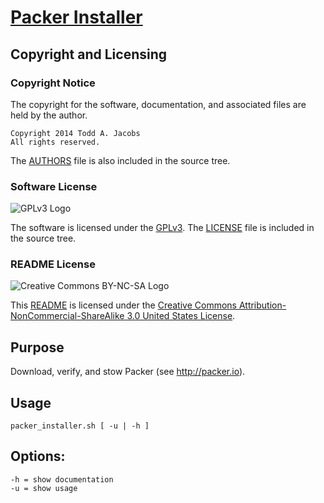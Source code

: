# [Packer Installer][HOME]

## Copyright and Licensing

### Copyright Notice

The copyright for the software, documentation, and associated files are
held by the author.

    Copyright 2014 Todd A. Jacobs
    All rights reserved.

The [AUTHORS][AUTHORS] file is also included in the source tree.

### Software License

![GPLv3 Logo][gpl_logo]

The software is licensed under the [GPLv3][gpl]. The [LICENSE][LICENSE]
file is included in the source tree.

### README License

![Creative Commons BY-NC-SA Logo][cc_logo]

This [README][README] is licensed under the [Creative Commons
Attribution-NonCommercial-ShareAlike 3.0 United States
License][cc_license].

## Purpose

Download, verify, and stow Packer (see <http://packer.io>).

## Usage

    packer_installer.sh [ -u | -h ]

## Options:

    -h = show documentation
    -u = show usage



[HOME]: https://github.com/CodeGnome/packer_installer.sh
[AUTHORS]: https://raw.github.com/CodeGnome/packer_installer.sh/master/LICENSE
[LICENSE]: https://raw.github.com/CodeGnome/packer_installer.sh/master/LICENSE
[README]: https://raw.github.com/CodeGnome/packer_installer.sh/master/README

[cc_license]: http://creativecommons.org/licenses/by-nc-sa/3.0/us/
[cc_logo]: http://i.creativecommons.org/l/by-nc-sa/3.0/us/88x31.png
[gpl]: http://www.gnu.org/copyleft/gpl.html
[gpl_logo]: http://www.gnu.org/graphics/gplv3-88x31.png
